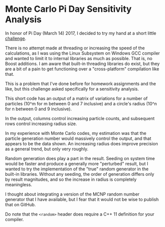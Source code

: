 # Monte Carlo Pi Day Sensitivity Analysis

In honor of Pi Day (March 14) 2017, I decided to try my hand at a short little [challenge](http://www.fluentcpp.com/2017/03/02/the-pi-day-challenge-for-expressive-code-in-c/).

There is no attempt made at threading or increasing the speed of the calculations, as I was using the Linux Subsystem on Windows GCC compiler and wanted to limit it to internal libraries as much as possible. That is, no Boost additions. I am aware that built-in threading libraries do exist, but they are a bit of a pain to get functioning over a "cross-platform" compilation like that.

This is a problem that I've done before for homework assignments and the like, but this challenge asked specifically for a sensitivity analysis.

This short code has an output of a matrix of variations for a number of particles (10^m for m between 0 and 7 inclusive) and a circle's radius (10^n for n between 0 and 9 inclusive).

In the output, columns control increasing particle counts, and subsequent rows control increasing radius size.

In my experience with Monte Carlo codes, my estimation was that the particle generation number would massively control the output, and that appears to be the data shown. An increasing radius does improve precision as a general trend, but only very roughly.

Random generation does play a part in the result. Seeding on system time would be faster and produce a generally more "perturbed" result, but I wanted to try the implementation of the "true" random generator in the built-in libraries. Without any seeding, the order of generation differs only by result magnitudes, and so the increase in radius is completely meaningless.

I thought about integrating a version of the MCNP random number generator that I have available, but I fear that it would not be wise to publish that on GitHub.

Do note that the `<random>` header does require a C++ 11 definition for your compiler.
